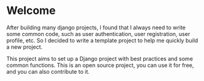 # Welcome 

After building many django projects, I found that I always need to write some common code, such as user authentication, user registration, user profile, etc. So I decided to write a template project to help me quickly build a new project.

This project aims to set up a Django project with best practices and some common functions. This is an open source project, you can use it for free, and you can also contribute to it. 
